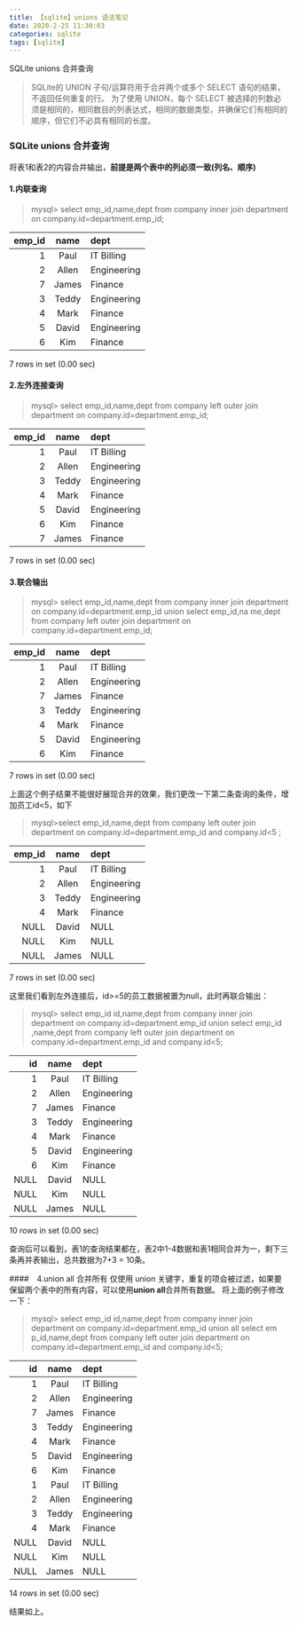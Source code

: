 ```yaml
---
title: 【sqlite】unions 语法笔记
date: 2020-2-25 11:30:03
categories: sqlite
tags: [sqlite]
---
```


SQLite unions 合并查询

> SQLite的 UNION 子句/运算符用于合并两个或多个 SELECT 语句的结果，不返回任何重复的行。
为了使用 UNION，每个 SELECT 被选择的列数必须是相同的，相同数目的列表达式，相同的数据类型，并确保它们有相同的顺序，但它们不必具有相同的长度。

### SQLite unions 合并查询

将表1和表2的内容合并输出，**前提是两个表中的列必须一致(列名、顺序)**

#### 1.内联查询
> mysql> select emp_id,name,dept from company inner join department on company.id=department.emp_id;

| emp_id | name  | dept        |
|-:|:-:|:-|
|      1 | Paul  | IT Billing  |
|      2 | Allen | Engineering |
|      7 | James | Finance     |
|      3 | Teddy | Engineering |
|      4 | Mark  | Finance     |
|      5 | David | Engineering |
|      6 | Kim   | Finance     |

7 rows in set (0.00 sec)

#### 2.左外连接查询
> mysql> select emp_id,name,dept from company left outer join department on company.id=department.emp_id;

| emp_id | name  | dept        |
|-:|:-:|:-|
|      1 | Paul  | IT Billing  |
|      2 | Allen | Engineering |
|      3 | Teddy | Engineering |
|      4 | Mark  | Finance     |
|      5 | David | Engineering |
|      6 | Kim   | Finance     |
|      7 | James | Finance     |

7 rows in set (0.00 sec)

#### 3.联合输出
> mysql> select emp_id,name,dept from company inner join department on company.id=department.emp_id union select emp_id,na
me,dept from company left outer join department on company.id=department.emp_id;

| emp_id | name  | dept        |
|-:|:-:|:-|
|      1 | Paul  | IT Billing  |
|      2 | Allen | Engineering |
|      7 | James | Finance     |
|      3 | Teddy | Engineering |
|      4 | Mark  | Finance     |
|      5 | David | Engineering |
|      6 | Kim   | Finance     |

7 rows in set (0.00 sec)

上面这个例子结果不能很好展现合并的效果，我们更改一下第二条查询的条件，增加员工id<5，如下
> mysql>select emp_id,name,dept from company left outer join department on company.id=department.emp_id and company.id<5
;

| emp_id | name  | dept        |
|-:|:-:|:-|
|      1 | Paul  | IT Billing  |
|      2 | Allen | Engineering |
|      3 | Teddy | Engineering |
|      4 | Mark  | Finance     |
|   NULL | David | NULL        |
|   NULL | Kim   | NULL        |
|   NULL | James | NULL        |

7 rows in set (0.00 sec)

这里我们看到左外连接后，id>=5的员工数据被置为null，此时再联合输出：

> mysql> select emp_id id,name,dept from company inner join department on company.id=department.emp_id union select emp_id
,name,dept from company left outer join department on company.id=department.emp_id and company.id<5;

| id   | name  | dept        |
|-:|:-:|:-|
|    1 | Paul  | IT Billing  |
|    2 | Allen | Engineering |
|    7 | James | Finance     |
|    3 | Teddy | Engineering |
|    4 | Mark  | Finance     |
|    5 | David | Engineering |
|    6 | Kim   | Finance     |
| NULL | David | NULL        |
| NULL | Kim   | NULL        |
| NULL | James | NULL        |

10 rows in set (0.00 sec)

查询后可以看到，表1的查询结果都在，表2中1-4数据和表1相同合并为一，剩下三条再并表输出，总共数据为7+3 = 10条。

####　4.union all 合并所有
仅使用 union 关键字，重复的项会被过滤，如果要保留两个表中的所有内容，可以使用**union all**合并所有数据。
将上面的例子修改一下：

> mysql> select emp_id id,name,dept from company inner join department on company.id=department.emp_id union all select em
p_id,name,dept from company left outer join department on company.id=department.emp_id and company.id<5;

| id   | name  | dept        |
|-:|:-:|:-|
|    1 | Paul  | IT Billing  |
|    2 | Allen | Engineering |
|    7 | James | Finance     |
|    3 | Teddy | Engineering |
|    4 | Mark  | Finance     |
|    5 | David | Engineering |
|    6 | Kim   | Finance     |
|    1 | Paul  | IT Billing  |
|    2 | Allen | Engineering |
|    3 | Teddy | Engineering |
|    4 | Mark  | Finance     |
| NULL | David | NULL        |
| NULL | Kim   | NULL        |
| NULL | James | NULL        |

14 rows in set (0.00 sec)

结果如上。

